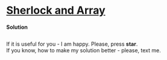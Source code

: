 # [Sherlock and Array](https://www.hackerrank.com/challenges/sherlock-and-array/problem)

**Solution**
<br>
```python
```

If it is useful for you - I am happy. Please, press **star**.
<br>
If you know, how to make my solution better - please, text me.
